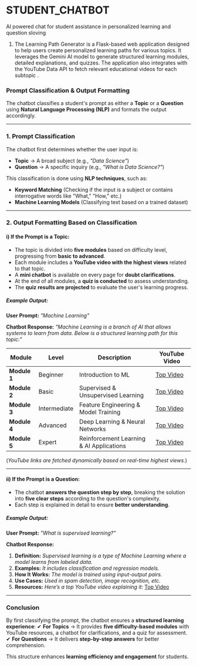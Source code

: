 # STUDENT_CHATBOT
AI powered chat for student assistance in personalized learning and question sloving

1) The Learning Path Generator is a Flask-based web application designed to help users create personalized learning paths for various topics. It leverages the Gemini AI model to generate structured learning modules, detailed explanations, and quizzes. The application also integrates with the YouTube Data API to fetch relevant educational videos for each subtopic .

### **Prompt Classification & Output Formatting**

The chatbot classifies a student's prompt as either a **Topic** or a **Question** using **Natural Language Processing (NLP)** and formats the output accordingly.

---

### **1. Prompt Classification**
The chatbot first determines whether the user input is:
- **Topic** → A broad subject (e.g., *"Data Science"*)
- **Question** → A specific inquiry (e.g., *"What is Data Science?"*)

This classification is done using **NLP techniques**, such as:
- **Keyword Matching** (Checking if the input is a subject or contains interrogative words like "What," "How," etc.)
- **Machine Learning Models** (Classifying text based on a trained dataset)

---

### **2. Output Formatting Based on Classification**

#### **i) If the Prompt is a Topic:**
- The topic is divided into **five modules** based on difficulty level, progressing from **basic to advanced**.
- Each module includes a **YouTube video with the highest views** related to that topic.
- A **mini chatbot** is available on every page for **doubt clarifications**.
- At the end of all modules, a **quiz is conducted** to assess understanding.
- The **quiz results are projected** to evaluate the user's learning progress.

##### **Example Output:**
**User Prompt:** *"Machine Learning"*

**Chatbot Response:**
*"Machine Learning is a branch of AI that allows systems to learn from data. Below is a structured learning path for this topic:"*

| **Module** | **Level** | **Description** | **YouTube Video** |
|------------|----------|----------------|--------------------|
| **Module 1** | Beginner | Introduction to ML | [Top Video](YouTube_Link) |
| **Module 2** | Basic | Supervised & Unsupervised Learning | [Top Video](YouTube_Link) |
| **Module 3** | Intermediate | Feature Engineering & Model Training | [Top Video](YouTube_Link) |
| **Module 4** | Advanced | Deep Learning & Neural Networks | [Top Video](YouTube_Link) |
| **Module 5** | Expert | Reinforcement Learning & AI Applications | [Top Video](YouTube_Link) |

(*YouTube links are fetched dynamically based on real-time highest views.*)

---

#### **ii) If the Prompt is a Question:**
- The chatbot **answers the question step by step**, breaking the solution into **five clear steps** according to the question's complexity.
- Each step is explained in detail to ensure **better understanding**.

##### **Example Output:**
**User Prompt:** *"What is supervised learning?"*

**Chatbot Response:**
1. **Definition:** *Supervised learning is a type of Machine Learning where a model learns from labeled data.*
2. **Examples:** *It includes classification and regression models.*
3. **How It Works:** *The model is trained using input-output pairs.*
4. **Use Cases:** *Used in spam detection, image recognition, etc.*
5. **Resources:** *Here’s a top YouTube video explaining it:* [Top Video](YouTube_Link)

---

### **Conclusion**
By first classifying the prompt, the chatbot ensures a **structured learning experience**:
✔ **For Topics** → It provides **five difficulty-based modules** with YouTube resources, a chatbot for clarifications, and a quiz for assessment.
✔ **For Questions** → It delivers **step-by-step answers** for better comprehension.

This structure enhances **learning efficiency and engagement** for students.


